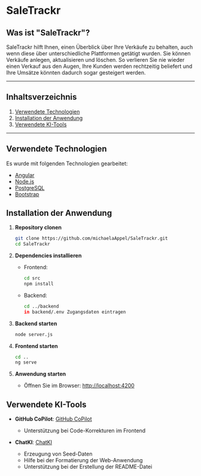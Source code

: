 # SaleTrackr

## Was ist "SaleTrackr"?
SaleTrackr hilft Ihnen, einen Überblick über Ihre Verkäufe zu behalten, auch wenn diese über unterschiedliche Plattformen getätigt wurden. Sie können Verkäufe anlegen, aktualisieren und löschen. So verlieren Sie nie wieder einen Verkauf aus den Augen, Ihre Kunden werden rechtzeitig beliefert und Ihre Umsätze könnten dadurch sogar gesteigert werden.

***

## Inhaltsverzeichnis
1. [Verwendete Technologien](#verwendete-technologien)
2. [Installation der Anwendung](#installation-der-anwendung)
3. [Verwendete KI-Tools](#verwendete-ki-tools)

***

## Verwendete Technologien
Es wurde mit folgenden Technologien gearbeitet:
- [Angular](https://angular.dev/)
- [Node.js](https://nodejs.org/en)
- [PostgreSQL](https://www.postgresql.org/)
- [Bootstrap](https://getbootstrap.com/)

## Installation der Anwendung

1. **Repository clonen**
   ```bash
   git clone https://github.com/michaelaAppel/SaleTrackr.git
   cd SaleTrackr
   ```

2. **Dependencies installieren**
   - Frontend:
     ```bash
     cd src
     npm install
     ```
   - Backend:
     ```bash
     cd ../backend
     in backend/.env Zugangsdaten eintragen
     ```

3. **Backend starten**
   ```bash
   node server.js
   ```

4. **Frontend starten**
   ```bash
   cd ..
   ng serve
   ```

5. **Anwendung starten**
   - Öffnen Sie im Browser: [http://localhost:4200](http://localhost:4200)

## Verwendete KI-Tools

- **GitHub CoPilot**: [GitHub CoPilot](https://github.com/features/copilot)
  - Unterstützung bei Code-Korrekturen im Frontend

- **ChatKI**: [ChatKI](https://chatki.htw-berlin.de/interface)
  - Erzeugung von Seed-Daten
  - Hilfe bei der Formatierung der Web-Anwendung
  - Unterstützung bei der Erstellung der README-Datei
